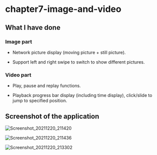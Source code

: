 # chapter7-image-and-video

## What I have done

### Image part

* Network picture display (moving picture + still picture).

* Support left and right swipe to switch to show different pictures.

### Video part

* Play, pause and replay functions.

* Playback progress bar display (including time display), click/slide to jump to specified position.

## Screenshot of the application

![Screenshot_20211220_211420](https://user-images.githubusercontent.com/58338486/146774200-18627218-d2b3-4017-904c-52034cf153de.png)

![Screenshot_20211220_211436](https://user-images.githubusercontent.com/58338486/146774220-e542235c-ea65-444d-8931-1bb986a82cdb.png)

![Screenshot_20211220_213302](https://user-images.githubusercontent.com/58338486/146774977-9ae7becc-3e92-45b3-8c36-920a86c7444d.png)
